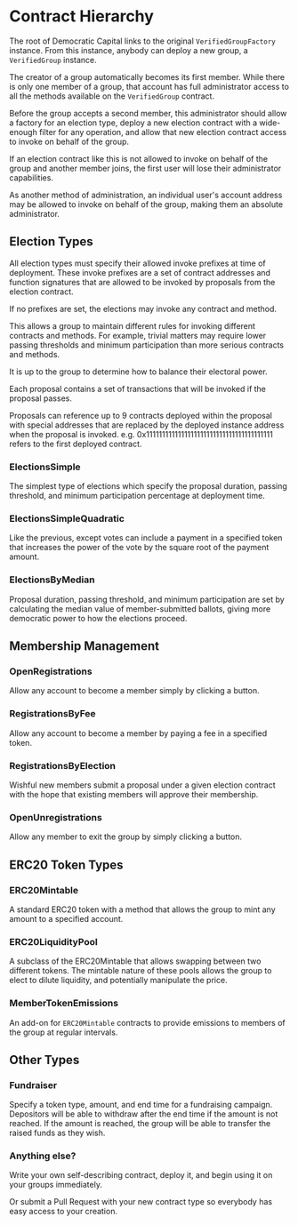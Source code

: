 # Contract Hierarchy

The root of Democratic Capital links to the original `VerifiedGroupFactory` instance. From this instance, anybody can deploy a new group, a `VerifiedGroup` instance.

The creator of a group automatically becomes its first member. While there is only one member of a group, that account has full administrator access to all the methods available on the `VerifiedGroup` contract.

Before the group accepts a second member, this administrator should allow a factory for an election type, deploy a new election contract with a wide-enough filter for any operation, and allow that new election contract access to invoke on behalf of the group.

If an election contract like this is not allowed to invoke on behalf of the group and another member joins, the first user will lose their administrator capabilities.

As another method of administration, an individual user's account address may be allowed to invoke on behalf of the group, making them an absolute administrator.

## Election Types

All election types must specify their allowed invoke prefixes at time of deployment. These invoke prefixes are a set of contract addresses and function signatures that are allowed to be invoked by proposals from the election contract.

If no prefixes are set, the elections may invoke any contract and method.

This allows a group to maintain different rules for invoking different contracts and methods. For example, trivial matters may require lower passing thresholds and minimum participation than more serious contracts and methods.

It is up to the group to determine how to balance their electoral power.

Each proposal contains a set of transactions that will be invoked if the proposal passes.

Proposals can reference up to 9 contracts deployed within the proposal with special addresses that are replaced by the deployed instance address when the proposal is invoked. e.g. 0x1111111111111111111111111111111111111111 refers to the first deployed contract.

### ElectionsSimple

The simplest type of elections which specify the proposal duration, passing threshold, and minimum participation percentage at deployment time.

### ElectionsSimpleQuadratic

Like the previous, except votes can include a payment in a specified token that increases the power of the vote by the square root of the payment amount.

### ElectionsByMedian

Proposal duration, passing threshold, and minimum participation are set by calculating the median value of member-submitted ballots, giving more democratic power to how the elections proceed.

## Membership Management

### OpenRegistrations

Allow any account to become a member simply by clicking a button.

### RegistrationsByFee

Allow any account to become a member by paying a fee in a specified token.

### RegistrationsByElection

Wishful new members submit a proposal under a given election contract with the hope that existing members will approve their membership.

### OpenUnregistrations

Allow any member to exit the group by simply clicking a button.

## ERC20 Token Types

### ERC20Mintable

A standard ERC20 token with a method that allows the group to mint any amount to a specified account.

### ERC20LiquidityPool

A subclass of the ERC20Mintable that allows swapping between two different tokens. The mintable nature of these pools allows the group to elect to dilute liquidity, and potentially manipulate the price.

### MemberTokenEmissions

An add-on for `ERC20Mintable` contracts to provide emissions to members of the group at regular intervals.

## Other Types

### Fundraiser

Specify a token type, amount, and end time for a fundraising campaign. Depositors will be able to withdraw after the end time if the amount is not reached. If the amount is reached, the group will be able to transfer the raised funds as they wish.

### Anything else?

Write your own self-describing contract, deploy it, and begin using it on your groups immediately.

Or submit a Pull Request with your new contract type so everybody has easy access to your creation.
